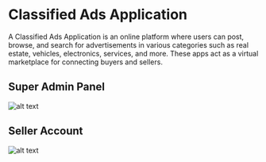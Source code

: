# Classified Ads Application

A Classified Ads Application is an online platform where users can post, browse, and search for advertisements in various categories such as real estate, vehicles, electronics, services, and more. These apps act as a virtual marketplace for connecting buyers and sellers.

## Super Admin Panel

![alt text](<Screenshot 2025-01-06 at 1.50.59 PM.png>)

## Seller Account

![alt text](<Screenshot 2025-01-21 at 10.14.04 PM.png>)